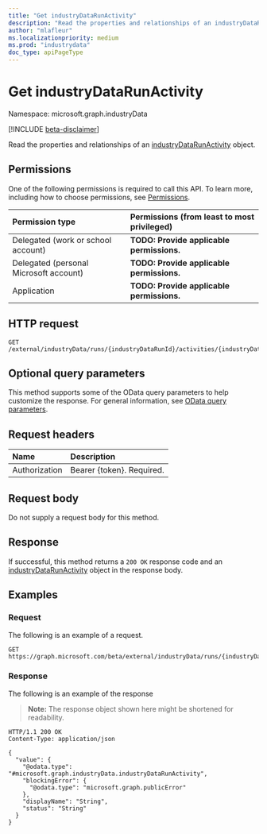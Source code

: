 ```yaml
---
title: "Get industryDataRunActivity"
description: "Read the properties and relationships of an industryDataRunActivity object."
author: "mlafleur"
ms.localizationpriority: medium
ms.prod: "industrydata"
doc_type: apiPageType
---
```


# Get industryDataRunActivity

Namespace: microsoft.graph.industryData

[!INCLUDE [beta-disclaimer](../../includes/beta-disclaimer.md)]

Read the properties and relationships of an [industryDataRunActivity](../resources/industrydata-industrydatarunactivity.md) object.

## Permissions

One of the following permissions is required to call this API. To learn more, including how to choose permissions, see [Permissions](/graph/permissions-reference).

| Permission type                        | Permissions (from least to most privileged) |
| :------------------------------------- | :------------------------------------------ |
| Delegated (work or school account)     | **TODO: Provide applicable permissions.**   |
| Delegated (personal Microsoft account) | **TODO: Provide applicable permissions.**   |
| Application                            | **TODO: Provide applicable permissions.**   |

## HTTP request

<!-- {
  "blockType": "ignored"
}
-->

```http
GET /external/industryData/runs/{industryDataRunId}/activities/{industryDataRunActivityId}
```

## Optional query parameters

This method supports some of the OData query parameters to help customize the response. For general information, see [OData query parameters](/graph/query-parameters).

## Request headers

| Name          | Description               |
| :------------ | :------------------------ |
| Authorization | Bearer {token}. Required. |

## Request body

Do not supply a request body for this method.

## Response

If successful, this method returns a `200 OK` response code and an [industryDataRunActivity](../resources/industrydata-industrydatarunactivity.md) object in the response body.

## Examples

### Request

The following is an example of a request.

<!-- {
  "blockType": "request",
  "name": "get_industrydatarunactivity"
}
-->

```http
GET https://graph.microsoft.com/beta/external/industryData/runs/{industryDataRunId}/activities/{industryDataRunActivityId}
```

### Response

The following is an example of the response

> **Note:** The response object shown here might be shortened for readability.

<!-- {
  "blockType": "response",
  "truncated": true,
  "@odata.type": "microsoft.graph.industryData.industryDataRunActivity"
}
-->

```http
HTTP/1.1 200 OK
Content-Type: application/json

{
  "value": {
    "@odata.type": "#microsoft.graph.industryData.industryDataRunActivity",
    "blockingError": {
      "@odata.type": "microsoft.graph.publicError"
    },
    "displayName": "String",
    "status": "String"
  }
}
```
